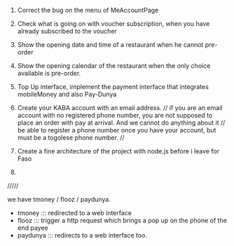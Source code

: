 1. Correct the bug on the menu of MeAccountPage

2. Check what is going on with voucher subscription, when you have already subscribed to the voucher

3. Show the opening date and time of a restaurant when he cannot pre-order

4. Show the opening calendar of the restaurant when the only choice available is pre-order.

5. Top Up interface, implement the payment interface that integrates mobileMoney and also Pay-Dunya

6. Create your KABA account with an email address.
    // if you are an email account with no registered phone number, you are not supposed to place an order with pay at arrival. And we cannot do anything about it
    // be able to register a phone number once you have your account, but must be a togolese phone number.
    // 
    
7. Create a fine architecture of the project with node.js before i leave for Faso

8. 




/////

we have tmoney / flooz / paydunya.

* tmoney ::: redirected to a web interface
* flooz ::: trigger a http request which brings a pop up on the phone of the end payee
* paydunya ::: redirects to a web interface too.

